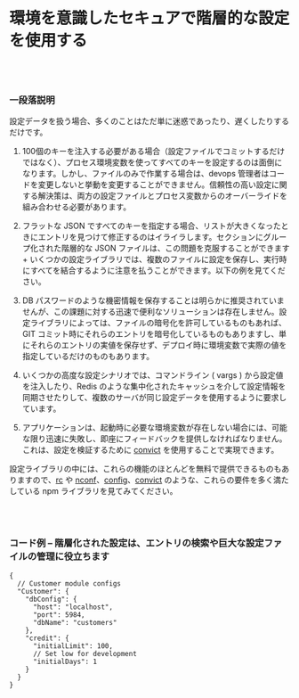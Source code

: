 # 環境を意識したセキュアで階層的な設定を使用する

<br/><br/>

### 一段落説明

設定データを扱う場合、多くのことはただ単に迷惑であったり、遅くしたりするだけです。

1. 100個のキーを注入する必要がある場合（設定ファイルでコミットするだけではなく）、プロセス環境変数を使ってすべてのキーを設定するのは面倒になります。しかし、ファイルのみで作業する場合は、devops 管理者はコードを変更しないと挙動を変更することができません。信頼性の高い設定に関する解決策は、両方の設定ファイルとプロセス変数からのオーバーライドを組み合わせる必要があります。

2. フラットな JSON ですべてのキーを指定する場合、リストが大きくなったときにエントリを見つけて修正するのはイライラします。セクションにグループ化された階層的な JSON ファイルは、この問題を克服することができます + いくつかの設定ライブラリでは、複数のファイルに設定を保存し、実行時にすべてを結合するように注意を払うことができます。以下の例を見てください。

3. DB パスワードのような機密情報を保存することは明らかに推奨されていませんが、この課題に対する迅速で便利なソリューションは存在しません。設定ライブラリによっては、ファイルの暗号化を許可しているものもあれば、GIT コミット時にそれらのエントリを暗号化しているものもありますし、単にそれらのエントリの実値を保存せず、デプロイ時に環境変数で実際の値を指定しているだけのものもあります。

4. いくつかの高度な設定シナリオでは、コマンドライン ( vargs ) から設定値を注入したり、Redis のような集中化されたキャッシュを介して設定情報を同期させたりして、複数のサーバが同じ設定データを使用するように要求しています。

5. アプリケーションは、起動時に必要な環境変数が存在しない場合には、可能な限り迅速に失敗し、即座にフィードバックを提供しなければなりません。これは、設定を検証するために [convict](https://www.npmjs.com/package/convict) を使用することで実現できます。

設定ライブラリの中には、これらの機能のほとんどを無料で提供できるものもありますので、[rc](https://www.npmjs.com/package/rc) や [nconf](https://www.npmjs.com/package/nconf)、[config](https://www.npmjs.com/package/config)、[convict](https://www.npmjs.com/package/convict) のような、これらの要件を多く満たしている npm ライブラリを見てみてください。

<br/><br/>

### コード例 – 階層化された設定は、エントリの検索や巨大な設定ファイルの管理に役立ちます

```json5
{
  // Customer module configs 
  "Customer": {
    "dbConfig": {
      "host": "localhost",
      "port": 5984,
      "dbName": "customers"
    },
    "credit": {
      "initialLimit": 100,
      // Set low for development 
      "initialDays": 1
    }
  }
}
```

<br/><br/>
